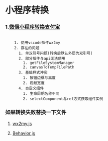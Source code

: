 # 小程序转换

### 1.[微信小程序转换支付宝](https://www.yuque.com/chengguan/wx2my)

``` 

    1. 使用vscode插件wx2my
    2. 存在的问题
      1. 单双引号问题(转换后默认外层为双引号)
      2. 部分插件与api无法使用
        1. getFileSystemManager
        2. canvasToTempFilePath
      3. 基础样式冲突
        1. 按钮边框与高度
        2. 视频宽度
      4. 自定义组件
        1. 生命周期名称不同
        2. selectComponent与ref方式获取组件实例

```

### 如果转换失败替换一下文件

1. [wx2my.js](https://cdn.nikai.site/wx2my.js)

<!-- [wx2my.js](https://cdn.nikai.site/wx2my.js ':include :type=code javascript') -->

2. [Behavior.js](https://cdn.nikai.site/Behavior.js)

<!-- [Behavior.js](https://cdn.nikai.site/Behavior.js ':include :type=code javascript') -->
